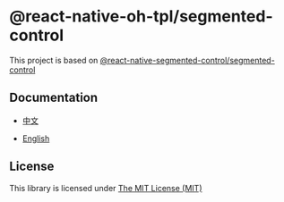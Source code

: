 # @react-native-oh-tpl/segmented-control

This project is based on [@react-native-segmented-control/segmented-control](https://github.com/react-native-segmented-control/segmented-control)

## Documentation

- [中文](https://gitee.com/react-native-oh-library/usage-docs/blob/master/zh-cn/react-native-community-segmented-control.md)

- [English](https://gitee.com/react-native-oh-library/usage-docs/blob/master/en/react-native-community-segmented-control.md)

## License

This library is licensed under [The MIT License (MIT)](https://github.com/react-native-segmented-control/segmented-control/blob/master/LICENSE)
